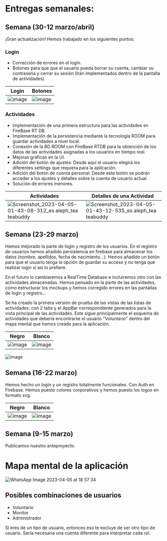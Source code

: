 # Entregas semanales:

## Semana (30-12 marzo/abril)
¡Gran actualización!
Hemos trabajado en los siguientes puntos:

### Login

- Corrección de errores en el login.
- Botones para que que el usuario pueda borrar su cuenta, cambiar su contraseña y cerrar su sesión (Irán implementados
  dentro de la pantalla de actividades).

| Login  | Botones |
| ------------- | ------------- |
| ![image](https://user-images.githubusercontent.com/67373943/227145365-9bdbf207-92ee-4ee9-9c25-2e88351d223f.png)  | ![image](https://user-images.githubusercontent.com/67373943/229128894-36b6a31b-1f82-434f-8921-22e7b7e91e23.png)  |

### Actividades

- Implementación de una primera estructura para las actividades en FireBase RT DB.
- Implementación de la persistencia mediante la tecnología ROOM para guardar actividades a nivel local.
- Conexión de la BD ROOM con FireBase RTDB para la obtención de los datos de las actividades asignadas a 
  los usuarios en tiempo real.
- Mejoras gráficas en la UI.
- Adición del botón de ajustes: Desde aquí el usuario elegirá los diferentes settings que requiera para la aplicación.
- Adición del botón de cuenta personal: Desde este botón se podrán acceder a los ajustes y detalles sobre la cuenta de usuario actual.
- Solución de errores menores.

| Actividades  | Detalles de una Actividad |
| ------------- | ------------- |
| ![Screenshot_2023-04-05-01-43-08-312_es aleph_tea teabuddy](https://user-images.githubusercontent.com/99476958/229946329-669d5c95-df61-454c-9cad-8506e035a3d5.jpg) | ![Screenshot_2023-04-05-01-43-12-535_es aleph_tea teabuddy](https://user-images.githubusercontent.com/99476958/229946373-685ce006-665b-48d8-a139-7a02363a9638.jpg) |


## Semana (23-29 marzo)
Hemos mejorado la parte de login y registro de los usuarios. 
En el registro de usuarios hemos añadido persistencia en firebase para almacenar los datos (nombre, apellidos, fecha de nacimiento...). 
Hemos añadido un botón para que el usuario tenga la opción de guardar su acceso y no tenga que realizar login si así lo prefiere. 

En el futuro lo cambiaremos a RealTime Database e incluiremos otro con las actividades almacenadas.
Hemos pensado en la parte de las actividades, cómo estructurar los mockups y hemos corregido errores en las pantallas de login y registro...

Se ha creado la primera versión de prueba de las vistas de las listas de actividades: con 2 tabs y el AppBar correspondiente generados para
la vista principal de las actividades. Este sigue principalmente el esquema de actividades que debería encontrarse el usuario "Voluntario"
dentro del mapa mental que hemos creado para la aplicación.

| Negro  | Blanco |
| ------------- | ------------- |
| ![image](https://user-images.githubusercontent.com/67373943/227145365-9bdbf207-92ee-4ee9-9c25-2e88351d223f.png)  | ![image](https://user-images.githubusercontent.com/67373943/227145394-4f1fc9a8-b13a-48d0-aab0-3c386b44a828.png)  |


![image](https://user-images.githubusercontent.com/67373943/227145450-d985847f-19ea-4ce4-a74e-d56f75223060.png)


## Semana (16-22 marzo)
Hemos hecho un login y un registro totalmente funcionales. Con Auth en Firebase.
Hemos puesto colores corporativos y hemos puesto los logos en formato svg.


| Negro  | Blanco |
| ------------- | ------------- |
| ![image](https://user-images.githubusercontent.com/67373943/227150758-ccadf856-66b1-4574-8908-3de049fc524c.png)  | ![image](https://user-images.githubusercontent.com/67373943/227150938-841a8477-9748-454e-a05f-eb0768693561.png)  |

## Semana (9-15 marzo)
Publicamos nuestro anteproyecto.

# Mapa mental de la aplicación

![WhatsApp Image 2023-04-05 at 18 57 34](https://user-images.githubusercontent.com/99476958/231225667-97de7930-ad00-49bd-a38d-b3f39bc6aa39.jpeg)

## Posibles combinaciones de usuarios

- Voluntario
- Monitor
- Administrador

Si eres de un tipo de usuario, entonces eso te excluye de ser otro tipo de usuario. Sería necesaria una cuenta diferente para interpretar cada rol.
